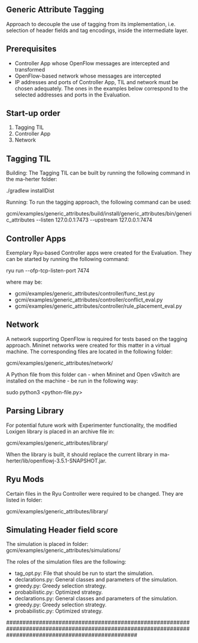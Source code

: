 ## Generic Attribute Tagging

Approach to decouple the use of tagging from its implementation, i.e. selection of header fields and tag encodings, inside the intermediate layer.

## Prerequisites

- Controller App whose OpenFlow messages are intercepted and transformed
- OpenFlow-based network whose messages are intercepted
- IP addresses and ports of Controller App, TIL and network must be chosen adequately. The ones in the examples below correspond to the selected addresses and ports in the Evaluation.

## Start-up order

1. Tagging TIL
2. Controller App
3. Network

## Tagging TIL

Building:
The Tagging TIL can be built by running the following command in the ma-herter folder:

./gradlew installDist

Running:
To run the tagging approach, the following command can be used:

gcmi/examples/generic_attributes/build/install/generic_attributes/bin/generic_attributes --listen 127.0.0.1:7473 --upstream 127.0.0.1:7474

## Controller Apps

Exemplary Ryu-based Controller apps were created for the Evaluation.
They can be started by running the following command:

ryu run --ofp-tcp-listen-port 7474 <path-to-ryu-app-file>

where <path-to-ryu-app-file> may be:
- gcmi/examples/generic_attributes/controller/func_test.py
- gcmi/examples/generic_attributes/controller/conflict_eval.py
- gcmi/examples/generic_attributes/controller/rule_placement_eval.py

## Network

A network supporting OpenFlow is required for tests based on the tagging approach. Mininet networks were created for this matter in a virtual machine.
The corresponding files are located in the following folder:

gcmi/examples/generic_attributes/network/

A Python file from this folder can - when Mininet and Open vSwitch are installed on the machine - be run in the following way:

sudo python3 <python-file.py>

## Parsing Library

For potential future work with Experimenter functionality, the modified Loxigen library is placed in an archive file in:

gcmi/examples/generic_attributes/library/

When the library is built, it should replace the current library in ma-herter/lib/openflowj-3.5.1-SNAPSHOT.jar.

## Ryu Mods

Certain files in the Ryu Controller were required to be changed. They are listed in folder:

gcmi/examples/generic_attributes/library/

## Simulating Header field score 

The simulation is placed in folder:
gcmi/examples/generic_attributes/simulations/

The roles of the simulation files are the following:
- tag_opt.py: File that should be run to start the simulation.
- declarations.py: General classes and parameters of the simulation.
- greedy.py: Greedy selection strategy.
- probabilistic.py: Optimized strategy.
- declarations.py: General classes and parameters of the simulation.
- greedy.py: Greedy selection strategy.
- probabilistic.py: Optimized strategy.

########################################################################################################################################################
